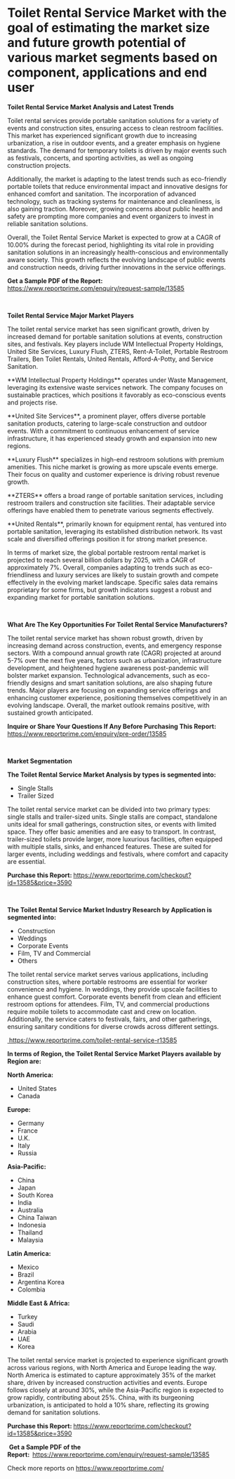 <p><h1>Toilet Rental Service Market with the goal of estimating the market size and future growth potential of various market segments based on component, applications and end user</h1></p><p><strong>Toilet Rental Service Market Analysis and Latest Trends</strong></p>
<p><p>Toilet rental services provide portable sanitation solutions for a variety of events and construction sites, ensuring access to clean restroom facilities. This market has experienced significant growth due to increasing urbanization, a rise in outdoor events, and a greater emphasis on hygiene standards. The demand for temporary toilets is driven by major events such as festivals, concerts, and sporting activities, as well as ongoing construction projects. </p><p>Additionally, the market is adapting to the latest trends such as eco-friendly portable toilets that reduce environmental impact and innovative designs for enhanced comfort and sanitation. The incorporation of advanced technology, such as tracking systems for maintenance and cleanliness, is also gaining traction. Moreover, growing concerns about public health and safety are prompting more companies and event organizers to invest in reliable sanitation solutions. </p><p>Overall, the Toilet Rental Service Market is expected to grow at a CAGR of 10.00% during the forecast period, highlighting its vital role in providing sanitation solutions in an increasingly health-conscious and environmentally aware society. This growth reflects the evolving landscape of public events and construction needs, driving further innovations in the service offerings.</p></p>
<p><strong>Get a Sample PDF of the Report:&nbsp;</strong> <a href="https://www.reportprime.com/enquiry/request-sample/13585?utm_campaign=3208&utm_medium=2&utm_source=Github&utm_content=ia&utm_term=20032025&utm_id=toilet-rental-service">https://www.reportprime.com/enquiry/request-sample/13585</a></p>
<p>&nbsp;</p>
<p><strong>Toilet Rental Service Major Market Players</strong></p>
<p><p>The toilet rental service market has seen significant growth, driven by increased demand for portable sanitation solutions at events, construction sites, and festivals. Key players include WM Intellectual Property Holdings, United Site Services, Luxury Flush, ZTERS, Rent-A-Toilet, Portable Restroom Trailers, Ben Toilet Rentals, United Rentals, Afford-A-Potty, and Service Sanitation.</p><p>**WM Intellectual Property Holdings** operates under Waste Management, leveraging its extensive waste services network. The company focuses on sustainable practices, which positions it favorably as eco-conscious events and projects rise. </p><p>**United Site Services**, a prominent player, offers diverse portable sanitation products, catering to large-scale construction and outdoor events. With a commitment to continuous enhancement of service infrastructure, it has experienced steady growth and expansion into new regions.</p><p>**Luxury Flush** specializes in high-end restroom solutions with premium amenities. This niche market is growing as more upscale events emerge. Their focus on quality and customer experience is driving robust revenue growth.</p><p>**ZTERS** offers a broad range of portable sanitation services, including restroom trailers and construction site facilities. Their adaptable service offerings have enabled them to penetrate various segments effectively.</p><p>**United Rentals**, primarily known for equipment rental, has ventured into portable sanitation, leveraging its established distribution network. Its vast scale and diversified offerings position it for strong market presence.</p><p>In terms of market size, the global portable restroom rental market is projected to reach several billion dollars by 2025, with a CAGR of approximately 7%. Overall, companies adapting to trends such as eco-friendliness and luxury services are likely to sustain growth and compete effectively in the evolving market landscape. Specific sales data remains proprietary for some firms, but growth indicators suggest a robust and expanding market for portable sanitation solutions.</p></p>
<p>&nbsp;</p>
<p><strong>What Are The Key Opportunities For Toilet Rental Service Manufacturers?</strong></p>
<p><p>The toilet rental service market has shown robust growth, driven by increasing demand across construction, events, and emergency response sectors. With a compound annual growth rate (CAGR) projected at around 5-7% over the next five years, factors such as urbanization, infrastructure development, and heightened hygiene awareness post-pandemic will bolster market expansion. Technological advancements, such as eco-friendly designs and smart sanitation solutions, are also shaping future trends. Major players are focusing on expanding service offerings and enhancing customer experience, positioning themselves competitively in an evolving landscape. Overall, the market outlook remains positive, with sustained growth anticipated.</p></p>
<p><strong>Inquire or Share Your Questions If Any Before Purchasing This Report:</strong> <a href="https://www.reportprime.com/enquiry/pre-order/13585?utm_campaign=3208&utm_medium=2&utm_source=Github&utm_content=ia&utm_term=20032025&utm_id=toilet-rental-service">https://www.reportprime.com/enquiry/pre-order/13585</a></p>
<p>&nbsp;</p>
<p><strong>Market Segmentation</strong></p>
<p><strong>The Toilet Rental Service Market Analysis by types is segmented into:</strong></p>
<p><ul><li>Single Stalls</li><li>Trailer Sized</li></ul></p>
<p><p>The toilet rental service market can be divided into two primary types: single stalls and trailer-sized units. Single stalls are compact, standalone units ideal for small gatherings, construction sites, or events with limited space. They offer basic amenities and are easy to transport. In contrast, trailer-sized toilets provide larger, more luxurious facilities, often equipped with multiple stalls, sinks, and enhanced features. These are suited for larger events, including weddings and festivals, where comfort and capacity are essential.</p></p>
<p><strong>Purchase this Report:&nbsp;</strong><a href="https://www.reportprime.com/checkout?id=13585&price=3590&utm_campaign=3208&utm_medium=2&utm_source=Github&utm_content=ia&utm_term=20032025&utm_id=toilet-rental-service">https://www.reportprime.com/checkout?id=13585&price=3590</a></p>
<p>&nbsp;</p>
<p><strong>The Toilet Rental Service Market Industry Research by Application is segmented into:</strong></p>
<p><ul><li>Construction</li><li>Weddings</li><li>Corporate Events</li><li>Film, TV and Commercial</li><li>Others</li></ul></p>
<p><p>The toilet rental service market serves various applications, including construction sites, where portable restrooms are essential for worker convenience and hygiene. In weddings, they provide upscale facilities to enhance guest comfort. Corporate events benefit from clean and efficient restroom options for attendees. Film, TV, and commercial productions require mobile toilets to accommodate cast and crew on location. Additionally, the service caters to festivals, fairs, and other gatherings, ensuring sanitary conditions for diverse crowds across different settings.</p></p>
<p><a href="https://www.reportprime.com/toilet-rental-service-r13585?utm_campaign=3208&utm_medium=2&utm_source=Github&utm_content=ia&utm_term=20032025&utm_id=toilet-rental-service">&nbsp;https://www.reportprime.com/toilet-rental-service-r13585</a></p>
<p><strong>In terms of Region, the Toilet Rental Service Market Players available by Region are:</strong></p>
<p>
    <p> <strong> North America: </strong>
        <ul>
            <li>United States</li>
            <li>Canada</li>
        </ul>
        </p> 
    <p> <strong> Europe: </strong>
        <ul>
            <li>Germany</li>
            <li>France</li>
            <li>U.K.</li>
            <li>Italy</li>
            <li>Russia</li>
        </ul>
        </p> 
    <p> <strong> Asia-Pacific: </strong>
        <ul>
            <li>China</li>
            <li>Japan</li>
            <li>South Korea</li>
            <li>India</li>
            <li>Australia</li>
            <li>China Taiwan</li>
            <li>Indonesia</li>
            <li>Thailand</li>
            <li>Malaysia</li>
        </ul>
        </p> 
    <p> <strong> Latin America: </strong>
        <ul>
            <li>Mexico</li>
            <li>Brazil</li>
            <li>Argentina Korea</li>
            <li>Colombia</li>
        </ul>
        </p> 
    <p> <strong> Middle East & Africa: </strong>
        <ul>
            <li>Turkey</li>
            <li>Saudi</li>
            <li>Arabia</li>
            <li>UAE</li>
            <li>Korea</li>
        </ul>
    </p>
    </p>
<p><p>The toilet rental service market is projected to experience significant growth across various regions, with North America and Europe leading the way. North America is estimated to capture approximately 35% of the market share, driven by increased construction activities and events. Europe follows closely at around 30%, while the Asia-Pacific region is expected to grow rapidly, contributing about 25%. China, with its burgeoning urbanization, is anticipated to hold a 10% share, reflecting its growing demand for sanitation solutions.</p></p>
<p><strong>Purchase this Report: </strong><a href="https://www.reportprime.com/checkout?id=13585&price=3590&utm_campaign=3208&utm_medium=2&utm_source=Github&utm_content=ia&utm_term=20032025&utm_id=toilet-rental-service">https://www.reportprime.com/checkout?id=13585&price=3590</a></p>
<p>&nbsp;<strong>Get a Sample PDF of the Report:&nbsp;&nbsp;</strong><a href="https://www.reportprime.com/enquiry/request-sample/13585?utm_campaign=3208&utm_medium=2&utm_source=Github&utm_content=ia&utm_term=20032025&utm_id=toilet-rental-service">https://www.reportprime.com/enquiry/request-sample/13585</a></p>
<p><strong></strong></p>
<p>Check more reports on <a href="https://www.reportprime.com/?utm_campaign=3208&utm_medium=2&utm_source=Github&utm_content=ia&utm_term=20032025&utm_id=toilet-rental-service">https://www.reportprime.com/</a></p>